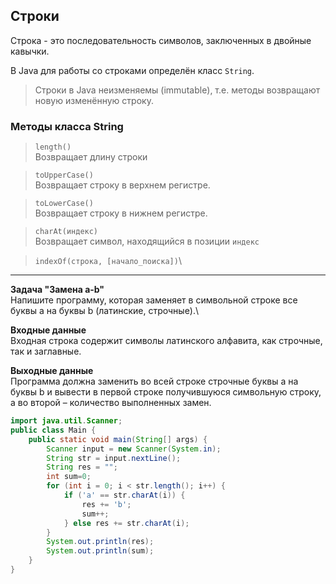 ## Строки
Строка - это последовательность символов, заключенных в двойные кавычки.

В Java для работы со строками определён класс <code>String</code>.

> Строки в Java неизменяемы (immutable), т.е. методы возвращают новую изменённую строку.

### Методы класса String

> <code>length()</code>\
> Возвращает длину строки

> <code>toUpperCase()</code>\
> Возвращает строку в верхнем регистре.

> <code>toLowerCase()</code>\
> Возвращает строку в нижнем регистре.

> <code>charAt(индекс)</code>\
> Возвращает символ, находящийся в позиции <code>индекс</code>

> <code>indexOf(строка, [начало_поиска])</code>\
> 


---

**Задача "Замена a-b"**\
Напишите программу, которая заменяет в символьной строке все буквы a на буквы b (латинские, строчные).\

**Входные данные**\
Входная строка содержит символы латинского алфавита, как строчные, так и заглавные.

**Выходные данные**\
Программа должна заменить во всей строке строчные буквы a на буквы b и вывести в первой строке получившуюся символьную строку, а во второй – количество выполненных замен.
```Java
import java.util.Scanner;
public class Main {
    public static void main(String[] args) {
        Scanner input = new Scanner(System.in);
        String str = input.nextLine();
        String res = "";
        int sum=0;
        for (int i = 0; i < str.length(); i++) {
            if ('a' == str.charAt(i)) {
                res += 'b';
                sum++;
            } else res += str.charAt(i);
        }
        System.out.println(res);
        System.out.println(sum);
    }
}
```



